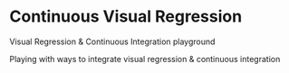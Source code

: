 # Continuous Visual Regression

Visual Regression &amp; Continuous Integration playground

Playing with ways to integrate visual regression & continuous integration
